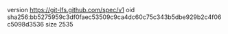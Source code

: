 version https://git-lfs.github.com/spec/v1
oid sha256:bb5275959c3df0faec53509c9ca4dc60c75c343b5dbe929b2c4f06c5098d3536
size 2535
